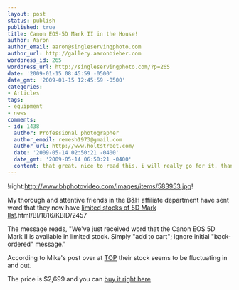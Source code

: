 ```yaml
---
layout: post
status: publish
published: true
title: Canon EOS-5D Mark II in the House!
author: Aaron
author_email: aaron@singleservingphoto.com
author_url: http://gallery.aaronbieber.com
wordpress_id: 265
wordpress_url: http://singleservingphoto.com/?p=265
date: '2009-01-15 08:45:59 -0500'
date_gmt: '2009-01-15 12:45:59 -0500'
categories:
- Articles
tags:
- equipment
- news
comments:
- id: 1438
  author: Professional photographer
  author_email: remesh1973@gmail.com
  author_url: http://www.holtstreet.com/
  date: '2009-05-14 02:50:21 -0400'
  date_gmt: '2009-05-14 06:50:21 -0400'
  content: that great. nice to read this. i will really go for it. thanks for sharing.
---
```

!right:http://www.bhphotovideo.com/images/items/583953.jpg!

My thorough and attentive friends in the B&H affiliate department have
sent word that they now have [limited stocks of 5D Mark
IIs!](http://www.bhphotovideo.com/c/product/583953-REG/Canon_2764B003_EOS_5D_Mark_II).html/BI/1816/KBID/2457

The message reads, "We've just received word that the Canon EOS 5D Mark
II is available in limited stock. Simply "add to cart"; ignore initial
"back-ordered" message."

According to Mike's post over at
[TOP](http://theonlinephotographer.typepad.com/the_online_photographer/2009/01/canon-5d-mark-ii-available-from-bh.html,)
their stock seems to be fluctuating in and out.

The price is \$2,699 and you can [buy it right
here](http://www.bhphotovideo.com/c/product/583953-REG/Canon_2764B003_EOS_5D_Mark_II.html/BI/1816/KBID/2457)
